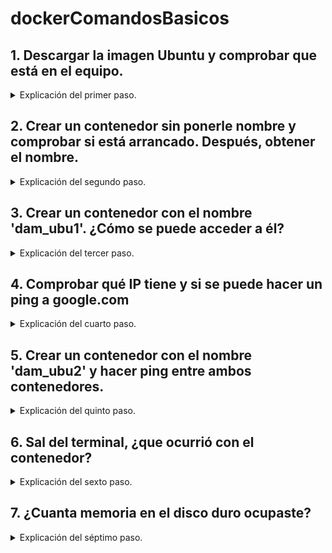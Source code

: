 # dockerComandosBasicos

## 1. Descargar la imagen Ubuntu y comprobar que está en el equipo.
<details>
<summary>Explicación del primer paso.</summary>

Usamos el comando `docker pull ubuntu` para descargar la imagen de Ubuntu a nuestro ordenador. A continuación, utilizamos `docker images` para comprobar que lo hemos hecho correctamente y que, en efecto, la imagen se ha descargado con éxito.

```bash

docker pull ubuntu

docker images
```
</details>

## 2. Crear un contenedor sin ponerle nombre y comprobar si está arrancado. Después, obtener el nombre.
<details>
<summary>Explicación del segundo paso.</summary>

Utilizo el comando `docker run -dit ubuntu:latest bash` para crear un contenedor con un nombre aleatorio, y posteriormente uso `docker ps` para ver el nombre, que es ***sweet_poitras***.

```bash

docker run -dit ubuntu:latest bash

docker ps
```
</details>

## 3. Crear un contenedor con el nombre 'dam_ubu1'. ¿Cómo se puede acceder a él?
<details>
<summary>Explicación del tercer paso.</summary>

Para crear un contenedor con nombre simplemente hay que añadir *"--name **nombre**"* al comando, quedando así: `docker run -dit --name dam_ubu1 ubuntu:latest bash`.
Para acceder, dado que estoy trabajando con **Visual Studio Code**, puedo usar el menú de Docker integrado en el programa. También podemos acceder con el comando `docker exec -it dam_ubu1 bash`.

```bash

docker run -dit --name dam_ubu1 ubuntu:latest bash

docker exec -it dam_ubu1 bash
```

</details>

## 4. Comprobar qué IP tiene y si se puede hacer un ping a google.com
<details>
<summary>Explicación del cuarto paso.</summary>

Tras llevar a cabo la `apt update` y hacer las instalaciones pertinentes con `apt install net-tools` y `apt install iputils-ping`, utilizamos el comando `ifconfig` para ver la IP del contenedor, que es **172.17.0.3**. Para hacer *ping* a Google, utilizamos `ping google.com` y así se llevará a cabo la acción, que continuará hasta que la finalicemos con **CTRL+C**.

```bash

apt update

apt install net-tools

apt install iputils-ping

ifconfig

ping google.com
```  
</details>

## 5. Crear un contenedor con el nombre 'dam_ubu2' y hacer ping entre ambos contenedores.
<details>
<summary>Explicación del quinto paso.</summary>

Creamos otra máquina siguiendo los pasos mencionados anteriormente, hacemos las instalaciones necesarias y utilizamos `ping 172.17.0.3`, que debería darnos un tiempo de respuesta increíblemente bajo.

```bash
docker run -dit --name dam_ubu2 ubuntu:latest bash

apt update

apt install net-tools

apt install iputils-ping

ifconfig

ping 172.17.0.3
```
</details>


## 6. Sal del terminal, ¿que ocurrió con el contenedor?
<details>
<summary>Explicación del sexto paso.</summary>

Habiendo creado ambos con `-dit`, los contenedores se mantienen intactos.
</details>

## 7. ¿Cuanta memoria en el disco duro ocupaste?
<details>
<summary>Explicación del séptimo paso.</summary>

Utilizando el comando `docker system df` comprobamos que, en total, los contenedores usan 226.2MB en el disco.

```bash
docker system df
```
</details>


